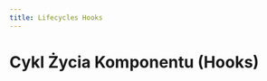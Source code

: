 ```yaml
---
title: Lifecycles Hooks
---
```


<h1 class='text-white mb-10 mt-5 text-2xl uppercase text-center'>
  Cykl Życia Komponentu (Hooks)
</h1>